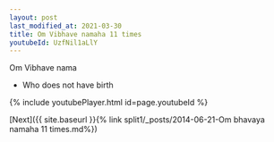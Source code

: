 ```yaml
---
layout: post
last_modified_at: 2021-03-30
title: Om Vibhave namaha 11 times
youtubeId: UzfNil1aLlY
---
```

 
 
Om Vibhave nama 
 
 -  Who does not have birth 
 
  
 
  
 
 
 
 
 
 


{% include youtubePlayer.html id=page.youtubeId %}
 
[Next]({{ site.baseurl }}{% link  split1/_posts/2014-06-21-Om bhavaya namaha 11 times.md%})
 

